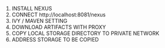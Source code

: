 1) INSTALL NEXUS
2) CONNECT http://localhost:8081/nexus
3) IVY / MAVEN SETTING
4) DOWNLOAD ARTIFACTS WITH PROXY
5) COPY LOCAL STORAGE DIRECTORY TO PRIVATE NETWORK
6) ADDRESS STORAGE TO BE COPIED

